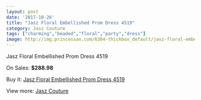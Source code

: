 ```yaml
---
layout: post
date: '2017-10-26'
title: "Jasz Floral Embellished Prom Dress 4519"
category: Jasz Couture
tags: ["charming","beaded","floral","party","dress"]
image: http://img.princessan.com/6304-thickbox_default/jasz-floral-embellished-prom-dress-4519.jpg
---
```

Jasz Floral Embellished Prom Dress 4519

On Sales: **$288.98**
<a href="https://www.princessan.com/en/jasz-couture/2901-jasz-floral-embellished-prom-dress-4519.html"><amp-img layout="responsive" width="600" height="600" src="//img.princessan.com/6304-thickbox_default/jasz-floral-embellished-prom-dress-4519.jpg" alt="Jasz Floral Embellished Prom Dress 4519 0" /></a>
<a href="https://www.princessan.com/en/jasz-couture/2901-jasz-floral-embellished-prom-dress-4519.html"><amp-img layout="responsive" width="600" height="600" src="//img.princessan.com/6305-thickbox_default/jasz-floral-embellished-prom-dress-4519.jpg" alt="Jasz Floral Embellished Prom Dress 4519 1" /></a>

Buy it: [Jasz Floral Embellished Prom Dress 4519](https://www.princessan.com/en/jasz-couture/2901-jasz-floral-embellished-prom-dress-4519.html "Jasz Floral Embellished Prom Dress 4519")

View more: [Jasz Couture](https://www.princessan.com/en/24-jasz-couture "Jasz Couture")